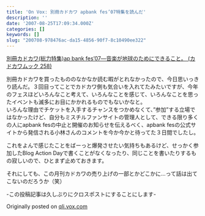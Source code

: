 ```yaml
---
title: 'On Vox: 別冊カドカワ apbank fes’07特集を読んだ'
description: ''
date: '2007-08-25T17:09:34.000Z'
categories: []
keywords: []
slug: "200708-978476ac-da15-4856-90f7-8c10490ee322"
---
```

[別冊カドカワ(総力特集)ap bank fes’07―音楽が地球のためにできること。 (カドカワムック 258)](http://qli.vox.com/library/book/6a00c225200a1d549d00e398a107af0002.html "別冊カドカワ(総力特集)ap bank fes’07―音楽が地球のためにできること。 (カドカワムック 258)")

別冊カドカワを買ったもののなかなか読む暇がとれなかったので、今日思いっきり読んだ。３回目ってことでカドカワ側も気合いを入れてたみたいですが、今年のフェスほどいろんなこと考えて、いろんなことを感じて、いろんなことを思ったイベントも滅多にお目にかかれるものでもないかなと。  
いろんな理由でチケットを入手するチャンスをつかめなくて、”参加”する立場ではなかったけど、自分もミスチルファンサイトの管理人として、できる限り多くの人にapbank fesの中止と開催のお知らせを伝えるべく、apbank fesの公式サイトから発信される小林さんのコメントを今か今かと待ってた３日間でしたし。  
  
これをよんで感じたことをばーっと爆発させたい気持ちもあるけど、せっかく参加したBlog Action Dayで書くことがなくなったり、同じことを書いたりするもの寂しいので、ひとまず止めておきます。  
  
それにしても、この月刊カドカワの売り上げの一部とかどこかに…って話は出てこないのだろうか（笑）  
  
\-この投稿記事は久しぶりにクロスポストにすることにします-

Originally posted on [qli.vox.com](http://qli.vox.com/library/post/%E5%88%A5%E5%86%8A%E3%82%AB%E3%83%89%E3%82%AB%E3%83%AF-apbank-fes07%E7%89%B9%E9%9B%86%E3%82%92%E8%AA%AD%E3%82%93%E3%81%A0.html)